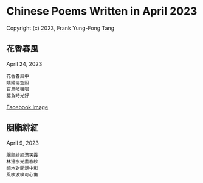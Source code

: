 # Chinese Poems Written in April 2023
Copyright (c) 2023, Frank Yung-Fong Tang

## 花香春風
April 24, 2023 

```
花香春風中
嬌陽高空照
百鳥吱嘰唱
莫負時光好
```
[Facebook Image](https://www.facebook.com/FrankYFTang/posts/pfbid033dJBjH61C7LkSSWn99dpuKfnuohPdCduWpbtynAcBPfSYLrs53tDsvpTFPGSeB1xl)

## 胭脂緋紅
April 9, 2023 

```
胭脂緋紅滿天霞
林邊水光盡春紗
暗木對問湖中影
風吹波紋可心傷
```
